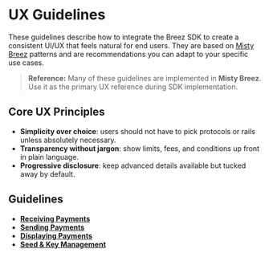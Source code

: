 # UX Guidelines
These guidelines describe how to integrate the Breez SDK to create a consistent UI/UX that feels natural for end users. They are based on [Misty Breez](https://breez.technology/misty/) patterns and are recommendations you can adapt to your specific use cases.
> **Reference:** Many of these guidelines are implemented in **Misty Breez**. Use it as the primary UX reference during SDK implementation.

## Core UX Principles
- **Simplicity over choice**: users should not have to pick protocols or rails unless absolutely necessary.
- **Transparency without jargon**: show limits, fees, and conditions up front in plain language.
- **Progressive disclosure**: keep advanced details available but tucked away by default.

## Guidelines
- **[Receiving Payments]**
- **[Sending Payments]** 
- **[Displaying Payments]** 
- **[Seed & Key Management]**
  
[Receiving Payments]: uxguide_receive.md
[Sending Payments]: uxguide_send.md
[Displaying Payments]: uxguide_display.md
[Seed & Key Management]: uxguide_seed.md
